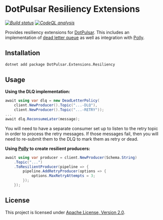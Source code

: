 ﻿# DotPulsar Resiliency Extensions

_[![Build status](https://github.com/smbecker/dotpulsar-extensions/actions/workflows/ci.yaml/badge.svg?branch=main)](https://github.com/smbecker/dotpulsar-extensions/actions/workflows/ci.yaml)_
_[![CodeQL analysis](https://github.com/smbecker/dotpulsar-extensions/actions/workflows/codeql.yaml/badge.svg?branch=main)](https://github.com/smbecker/dotpulsar-extensions/actions/workflows/codeql.yaml)_

Provides resiliency extensions for [DotPulsar](https://github.com/apache/pulsar-dotpulsar). This includes an implementation of [dead letter queue](https://pulsar.apache.org/docs/3.3.x/concepts-messaging/#retry-letter-topic) as well as integration with [Polly](https://www.pollydocs.org/).

## Installation

```sh
dotnet add package DotPulsar.Extensions.Resiliency
```

## Usage

**Using the DLQ implementation:**
```c#
await using var dlq = new DeadLetterPolicy(
	client.NewProducer().Topic("...-DLQ"),
	client.NewProducer().Topic("...-RETRY"));
...
await dlq.ReconsumeLater(message);
```
You will need to have a separate consumer set up to listen to the retry topic in order to process the retry messages. If those messages fail, then you will need to re-submit them to the DLQ to mark them as retry or dead.

**Using [Polly](https://www.pollydocs.org/) to create resilient producers:**
```c#
await using var producer = client.NewProducer(Schema.String)
	.Topic("...")
	.ToResilientProducer(pipeline => {
		pipeline.AddRetryProducer(options => {
			options.MaxRetryAttempts = 3;
		});
	});
```

## License

This project is licensed under [Apache License, Version 2.0](https://apache.org/licenses/LICENSE-2.0).
